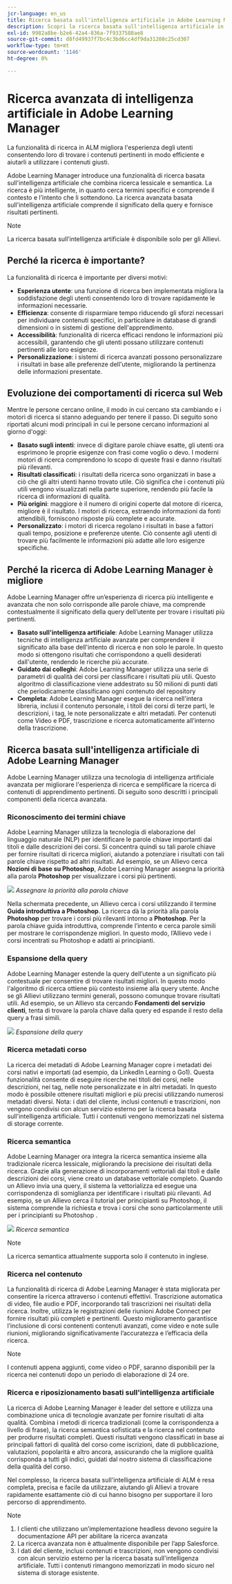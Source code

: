 ```yaml
---
jcr-language: en_us
title: Ricerca basata sull'intelligenza artificiale in Adobe Learning Manager
description: Scopri la ricerca basata sull'intelligenza artificiale in Adobe Learning Manager
exl-id: 9982a8be-b2e6-42a4-836a-7f9337588ae8
source-git-commit: d8fd49937f7bc4c3bd6cc4df9da31208c25cd307
workflow-type: tm+mt
source-wordcount: '1146'
ht-degree: 0%

---
```


# Ricerca avanzata di intelligenza artificiale in Adobe Learning Manager

La funzionalità di ricerca in ALM migliora l&#39;esperienza degli utenti consentendo loro di trovare i contenuti pertinenti in modo efficiente e aiutarli a utilizzare i contenuti giusti.

Adobe Learning Manager introduce una funzionalità di ricerca basata sull&#39;intelligenza artificiale che combina ricerca lessicale e semantica. La ricerca è più intelligente, in quanto cerca termini specifici e comprende il contesto e l’intento che li sottendono. La ricerca avanzata basata sull&#39;intelligenza artificiale comprende il significato della query e fornisce risultati pertinenti.

>[!NOTE]
>
>La ricerca basata sull’intelligenza artificiale è disponibile solo per gli Allievi.

## Perché la ricerca è importante?

La funzionalità di ricerca è importante per diversi motivi:

* **Esperienza utente**: una funzione di ricerca ben implementata migliora la soddisfazione degli utenti consentendo loro di trovare rapidamente le informazioni necessarie.
* **Efficienza**: consente di risparmiare tempo riducendo gli sforzi necessari per individuare contenuti specifici, in particolare in database di grandi dimensioni o in sistemi di gestione dell&#39;apprendimento.
* **Accessibilità**: funzionalità di ricerca efficaci rendono le informazioni più accessibili, garantendo che gli utenti possano utilizzare contenuti pertinenti alle loro esigenze.
* **Personalizzazione**: i sistemi di ricerca avanzati possono personalizzare i risultati in base alle preferenze dell&#39;utente, migliorando la pertinenza delle informazioni presentate.

## Evoluzione dei comportamenti di ricerca sul Web

Mentre le persone cercano online, il modo in cui cercano sta cambiando e i motori di ricerca si stanno adeguando per tenere il passo. Di seguito sono riportati alcuni modi principali in cui le persone cercano informazioni al giorno d&#39;oggi:

* **Basato sugli intenti**: invece di digitare parole chiave esatte, gli utenti ora esprimono le proprie esigenze con frasi come voglio o devo. I moderni motori di ricerca comprendono lo scopo di queste frasi e danno risultati più rilevanti.
* **Risultati classificati**: i risultati della ricerca sono organizzati in base a ciò che gli altri utenti hanno trovato utile. Ciò significa che i contenuti più utili vengono visualizzati nella parte superiore, rendendo più facile la ricerca di informazioni di qualità.
* **Più origini**: maggiore è il numero di origini coperte dal motore di ricerca, migliore è il risultato. I motori di ricerca, estraendo informazioni da fonti attendibili, forniscono risposte più complete e accurate.
* **Personalizzato**: i motori di ricerca regolano i risultati in base a fattori quali tempo, posizione e preferenze utente. Ciò consente agli utenti di trovare più facilmente le informazioni più adatte alle loro esigenze specifiche.

## Perché la ricerca di Adobe Learning Manager è migliore

Adobe Learning Manager offre un’esperienza di ricerca più intelligente e avanzata che non solo corrisponde alle parole chiave, ma comprende contestualmente il significato della query dell’utente per trovare i risultati più pertinenti.

* **Basato sull&#39;intelligenza artificiale**: Adobe Learning Manager utilizza tecniche di intelligenza artificiale avanzate per comprendere il significato alla base dell&#39;intento di ricerca e non solo le parole. In questo modo si ottengono risultati che corrispondono a quelli desiderati dall&#39;utente, rendendo le ricerche più accurate.
* **Guidato dai colleghi**: Adobe Learning Manager utilizza una serie di parametri di qualità dei corsi per classificare i risultati più utili. Questo algoritmo di classificazione viene addestrato su 50 milioni di punti dati che periodicamente classificano ogni contenuto del repository
* **Completa**: Adobe Learning Manager esegue la ricerca nell&#39;intera libreria, inclusi il contenuto personale, i titoli dei corsi di terze parti, le descrizioni, i tag, le note personalizzate e altri metadati. Per contenuti come Video e PDF, trascrizione e ricerca automaticamente all’interno della trascrizione.

## Ricerca basata sull&#39;intelligenza artificiale di Adobe Learning Manager

Adobe Learning Manager utilizza una tecnologia di intelligenza artificiale avanzata per migliorare l&#39;esperienza di ricerca e semplificare la ricerca di contenuti di apprendimento pertinenti. Di seguito sono descritti i principali componenti della ricerca avanzata.

### Riconoscimento dei termini chiave

Adobe Learning Manager utilizza la tecnologia di elaborazione del linguaggio naturale (NLP) per identificare le parole chiave importanti dai titoli e dalle descrizioni dei corsi. Si concentra quindi su tali parole chiave per fornire risultati di ricerca migliori, aiutando a potenziare i risultati con tali parole chiave rispetto ad altri risultati. Ad esempio, se un Allievo cerca **Nozioni di base su Photoshop**, Adobe Learning Manager assegna la priorità alla parola **Photoshop** per visualizzare i corsi più pertinenti.

![](assets/search-2.png)
_Assegnare la priorità alla parola chiave_

Nella schermata precedente, un Allievo cerca i corsi utilizzando il termine **Guida introduttiva a Photoshop**. La ricerca dà la priorità alla parola **Photoshop** per trovare i corsi più rilevanti intorno a **Photoshop**. Per la parola chiave guida introduttiva, comprende l’intento e cerca parole simili per mostrare le corrispondenze migliori. In questo modo, l’Allievo vede i corsi incentrati su Photoshop e adatti ai principianti.

### Espansione della query

Adobe Learning Manager estende la query dell’utente a un significato più contestuale per consentire di trovare risultati migliori. In questo modo l&#39;algoritmo di ricerca ottiene più contesto insieme alla query utente. Anche se gli Allievi utilizzano termini generali, possono comunque trovare risultati utili. Ad esempio, se un Allievo sta cercando **Fondamenti del servizio clienti**, tenta di trovare la parola chiave dalla query ed espande il resto della query a frasi simili.

![](assets/search-1.png)
_Espansione della query_

### Ricerca metadati corso

La ricerca dei metadati di Adobe Learning Manager copre i metadati dei corsi nativi e importati (ad esempio, da LinkedIn Learning o Go1). Questa funzionalità consente di eseguire ricerche nei titoli dei corsi, nelle descrizioni, nei tag, nelle note personalizzate e in altri metadati. In questo modo è possibile ottenere risultati migliori e più precisi utilizzando numerosi metadati diversi.
Nota: i dati del cliente, inclusi contenuti e trascrizioni, non vengono condivisi con alcun servizio esterno per la ricerca basata sull&#39;intelligenza artificiale. Tutti i contenuti vengono memorizzati nel sistema di storage corrente.

### Ricerca semantica

Adobe Learning Manager ora integra la ricerca semantica insieme alla tradizionale ricerca lessicale, migliorando la precisione dei risultati della ricerca. Grazie alla generazione di incorporamenti vettoriali dai titoli e dalle descrizioni dei corsi, viene creato un database vettoriale completo. Quando un Allievo invia una query, il sistema la vettorializza ed esegue una corrispondenza di somiglianza per identificare i risultati più rilevanti. Ad esempio, se un Allievo cerca il tutorial per principianti su Photoshop, il sistema comprende la richiesta e trova i corsi che sono particolarmente utili per i principianti su Photoshop .

![](assets/semantic-search.png)
_Ricerca semantica_

>[!NOTE]
>
>La ricerca semantica attualmente supporta solo il contenuto in inglese.

### Ricerca nel contenuto

La funzionalità di ricerca di Adobe Learning Manager è stata migliorata per consentire la ricerca attraverso i contenuti effettivi. Trascrizione automatica di video, file audio e PDF, incorporando tali trascrizioni nei risultati della ricerca. Inoltre, utilizza le registrazioni delle riunioni Adobe Connect per fornire risultati più completi e pertinenti. Questo miglioramento garantisce l’inclusione di corsi contenenti contenuti avanzati, come video e note sulle riunioni, migliorando significativamente l’accuratezza e l’efficacia della ricerca.

>[!NOTE]
>
>I contenuti appena aggiunti, come video o PDF, saranno disponibili per la ricerca nei contenuti dopo un periodo di elaborazione di 24 ore.

### Ricerca e riposizionamento basati sull&#39;intelligenza artificiale

La ricerca di Adobe Learning Manager è leader del settore e utilizza una combinazione unica di tecnologie avanzate per fornire risultati di alta qualità. Combina i metodi di ricerca tradizionali (come la corrispondenza a livello di frase), la ricerca semantica sofisticata e la ricerca nel contenuto per produrre risultati completi. Questi risultati vengono classificati in base ai principali fattori di qualità del corso come iscrizioni, date di pubblicazione, valutazioni, popolarità e altro ancora, assicurando che la migliore qualità corrisponda a tutti gli indici, guidati dal nostro sistema di classificazione della qualità del corso.

Nel complesso, la ricerca basata sull&#39;intelligenza artificiale di ALM è resa completa, precisa e facile da utilizzare, aiutando gli Allievi a trovare rapidamente esattamente ciò di cui hanno bisogno per supportare il loro percorso di apprendimento.


>[!NOTE]
>
>1. I clienti che utilizzano un’implementazione headless devono seguire la documentazione API per abilitare la ricerca avanzata
>2. La ricerca avanzata non è attualmente disponibile per l’app Salesforce.
>3. I dati del cliente, inclusi contenuti e trascrizioni, non vengono condivisi con alcun servizio esterno per la ricerca basata sull&#39;intelligenza artificiale. Tutti i contenuti rimangono memorizzati in modo sicuro nel sistema di storage esistente.
